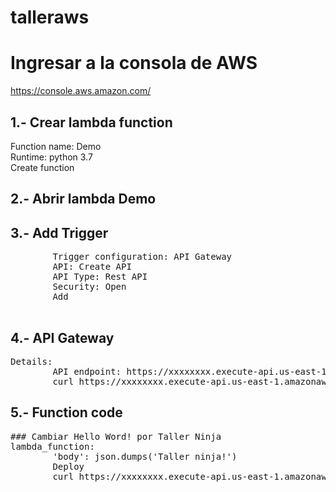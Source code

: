 # talleraws
# Ingresar a la consola de AWS 
https://console.aws.amazon.com/

## 1.- Crear lambda function
Function name: Demo<br>
Runtime: python 3.7<br> 
Create function<br>
## 2.- Abrir lambda Demo
## 3.- Add Trigger
<pre>
        Trigger configuration: API Gateway
        API: Create API
        API Type: Rest API
        Security: Open
        Add
        
</pre>

## 4.- API Gateway
<pre>
Details:
        API endpoint: https://xxxxxxxx.execute-api.us-east-1.amazonaws.com/default/Demo   <-- (Right click new tab)
        curl https://xxxxxxxx.execute-api.us-east-1.amazonaws.com/default/Demo
</pre>

## 5.- Function code
<pre>
### Cambiar Hello Word! por Taller Ninja
lambda_function:
        'body': json.dumps('Taller ninja!')
        Deploy
        curl https://xxxxxxxx.execute-api.us-east-1.amazonaws.com/default/Demo
</pre>
